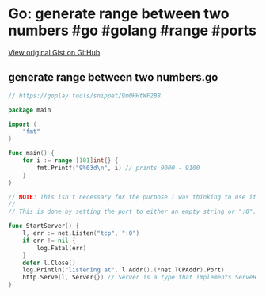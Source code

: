 # Go: generate range between two numbers #go #golang #range #ports

[View original Gist on GitHub](https://gist.github.com/Integralist/2f03f0f2333b872e3ab543477355892d)

## generate range between two numbers.go

```go
// https://goplay.tools/snippet/9m0HHtWF2B8

package main

import (
	"fmt"
)

func main() {
	for i := range [101]int{} {
		fmt.Printf("9%03d\n", i) // prints 9000 - 9100
	}
}

// NOTE: This isn't necessary for the purpose I was thinking to use it because go already provides a means to pick an unused port to listen on.
//
// This is done by setting the port to either an empty string or ":0".

func StartServer() {
	l, err := net.Listen("tcp", ":0")
	if err != nil {
		log.Fatal(err)
	}
	defer l.Close()
	log.Println("listening at", l.Addr().(*net.TCPAddr).Port)
	http.Serve(l, Server{}) // Server is a type that implements ServeHTTP()
}
```

